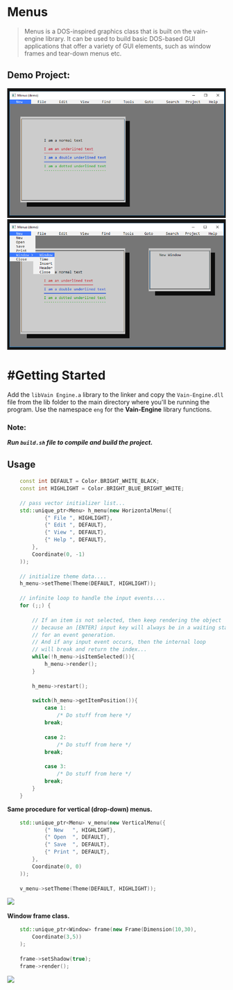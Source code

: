 # Menus
> Menus is a DOS-inspired graphics class that is built on the vain-engine library. 
> It can be used to build basic DOS-based GUI applications that offer a variety of GUI 
> elements, such as window frames and tear-down menus etc.


## Demo Project:
![](previews/demo.png?raw=true "")
![](previews/demo_project.png?raw=true "")


# #Getting Started
Add the `libVain Engine.a` library to the linker and copy the `Vain-Engine.dll` file from the lib folder to the main directory where you'll be running the program.
Use the namespace `eng` for the **Vain-Engine** library functions.

### Note: 
**_Run `build.sh` file to compile and build the project._**

## Usage

```c++
    const int DEFAULT = Color.BRIGHT_WHITE_BLACK;
    const int HIGHLIGHT = Color.BRIGHT_BLUE_BRIGHT_WHITE;
    
    // pass vector initializer list...
    std::unique_ptr<Menu> h_menu(new HorizontalMenu({
            {" File ", HIGHLIGHT},
            {" Edit ", DEFAULT},
            {" View ", DEFAULT},
            {" Help ", DEFAULT},
        }, 
        Coordinate(0, -1)
    ));
    
    // initialize theme data....
    h_menu->setTheme(Theme(DEFAULT, HIGHLIGHT));
    
    // infinite loop to handle the input events.... 
    for (;;) {
        
        // If an item is not selected, then keep rendering the object
        // because an [ENTER] input key will always be in a waiting state 
        // for an event generation.
        // And if any input event occurs, then the internal loop
        // will break and return the index...
        while(!h_menu->isItemSelected()){
            h_menu->render();
        }
        
        h_menu->restart();
        
        switch(h_menu->getItemPosition()){
            case 1:
                /* Do stuff from here */
            break;
            
            case 2:
                /* Do stuff from here */
            break;
            
            case 3:
                /* Do stuff from here */
            break;
        }
    }
```

**Same procedure for vertical (drop-down) menus.**
```c++
    std::unique_ptr<Menu> v_menu(new VerticalMenu({
            {" New   ", HIGHLIGHT},
            {" Open  ", DEFAULT},
            {" Save  ", DEFAULT},
            {" Print ", DEFAULT},
        }, 
        Coordinate(0, 0)
    ));
    
    v_menu->setTheme(Theme(DEFAULT, HIGHLIGHT));

```

![](previews/menus_demo.gif?raw=true "")



**Window frame class.**
```c++
    std::unique_ptr<Window> frame(new Frame(Dimension(10,30), 
        Coordinate(3,5))
    );
        
    frame->setShadow(true);
    frame->render();
```

![](previews/frame.png?raw=true "")



